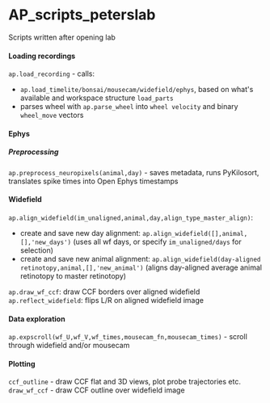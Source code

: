 # AP_scripts_peterslab
Scripts written after opening lab

#### Loading recordings
`ap.load_recording` - calls: 
- `ap.load_timelite/bonsai/mousecam/widefield/ephys`, based on what's available and workspace structure `load_parts`
- parses wheel with `ap.parse_wheel` into `wheel velocity` and binary `wheel_move` vectors

#### Ephys
##### Preprocessing
`ap.preprocess_neuropixels(animal,day)` - saves metadata, runs PyKilosort, translates spike times into Open Ephys timestamps

#### Widefield 
`ap.align_widefield(im_unaligned,animal,day,align_type_master_align)`:
- create and save new day alignment: `ap.align_widefield([],animal,[],'new_days')` (uses all wf days, or specify `im_unaligned/days` for selection)
- create and save new animal alignment: `ap.align_widefield(day-aligned retinotopy,animal,[],'new_animal')` (aligns day-aligned average animal retinotopy to master retinotopy)

`ap.draw_wf_ccf`: draw CCF borders over aligned widefield
`ap.reflect_widefield`: flips L/R on aligned widefield image

#### Data exploration
`ap.expscroll(wf_U,wf_V,wf_times,mousecam_fn,mousecam_times)` - scroll through widefield and/or mousecam

#### Plotting
`ccf_outline` - draw CCF flat and 3D views, plot probe trajectories etc.
`draw_wf_ccf` - draw CCF outline over widefield image
